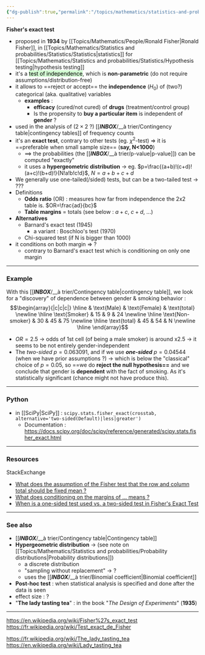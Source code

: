 ```yaml
---
{"dg-publish":true,"permalink":"/topics/mathematics/statistics-and-probabilities/statistics/fisher-s-exact-test/","dgHomeLink":true,"dgPassFrontmatter":false}
---
```



**Fisher's exact test**
- proposed in **1934** by [[Topics/Mathematics/People/Ronald Fisher|Ronald Fisher]], in [[Topics/Mathematics/Statistics and probabilities/Statistics/Statistics|statistics]] for [[Topics/Mathematics/Statistics and probabilities/Statistics/Hypothesis testing|hypothesis testing]]
- it's a <mark style="background: #BBFABBA6;">test of independence</mark>, which is **non-parametric** (do not require assumptions/distribution-free)
- it allows to ==reject or accept== the **independence** ($H_0$) of (two?) categorical (aka. qualitative) variables
	- **examples** :
		- **efficacy** (cured/not cured) of **drugs** (treatment/control group)
		- Is the propensity to **buy a particular item** is independent of **gender** ?
- used in the analysis of ($2\times 2$ ?) [[___INBOX___/__à trier/Contingency table|contingency tables]] of frequency counts
- it's an **exact test**, contrary to other tests (eg. $\chi^2$-test) => it is ==preferable when small sample size== (**say, N<1000**)
	- ==> the probabilities (the [[___INBOX___/__à trier/p-value|p-value]]) can be computed "exactly"
	- it uses a **hypergeometric distribution** -> eg. $p=\frac{(a+b)!(c+d)!(a+c)!(b+d)!}{N!a!b!c!d}$, $N=a+b+c+d$
- We generally use one-tailed(/sided) tests, but can be a two-tailed test -> ???
- Definitions
	- **Odds ratio** (OR) : measures how far from independence the 2x2 table is. $OR=\frac{ad}{bc}$
	- **Table margins** = totals (see below : $a+c$, $c+d$, ...)
- **Alternatives**
	- Barnard's exact test (1945)
		- a variant : Boschloo's test (1970)
	- Chi-squared test (if N is bigger than 1000)
- it conditions on both margin => ?
	- contrary to Barnard's exact test which is conditioning on only one margin

---
### Example
With this [[___INBOX___/__à trier/Contingency table|contingency table]], we look for a "discovery" of dependence between gender & smoking behavior :
$$\begin{array}{|c|c|c|} \hline  & \text{Male} & \text{Female} & \text{total} \newline \hline \text{Smoker} & 15 & 9 & 24 \newline \hline \text{Non-smoker} & 30 & 45 & 75 \newline \hline \text{total} & 45 & 54 & N \newline \hline \end{array}$$
- $OR=2.5$ -> odds of 1st cell (of being a male smoker) is around x2.5 -> it seems to be not entirely gender-independent
- The *two-sided* $p=0.063091$, and if we use ***one-sided*** $p=0.04544$ (when we have prior assumptions ?) -> which is below the "classical" choice of $p=0.05$, so ==we do **reject the null hypothesis==** and we conclude that gender is **dependent** with the fact of smoking. As it's statistically significant (chance might not have produce this).

---
### Python
- in [[SciPy|SciPy]] : `scipy.stats.fisher_exact(crosstab, alternative='two-sided(Default)|less|greater')`
	- Documentation : https://docs.scipy.org/doc/scipy/reference/generated/scipy.stats.fisher_exact.html

---
### Resources
StackExchange
- [What does the assumption of the Fisher test that the row and column total should be fixed mean ?](https://stats.stackexchange.com/questions/441139/what-does-the-assumption-of-the-fisher-test-that-the-row-and-column-totals-shou)
- [What does conditioning on the margins of ... means ?](https://stats.stackexchange.com/questions/103876/what-does-conditioning-on-the-margins-of-mean)
- [When is a one-sided test used vs. a two-sided test in Fisher's Exact Test](https://stats.stackexchange.com/questions/325744/when-is-a-one-sided-test-used-versus-a-two-sided-test-in-a-fishers-exact-test)

---
### See also
- [[___INBOX___/__à trier/Contingency table|Contingency table]]
- **Hypergeometric distribution** -> (see note on [[Topics/Mathematics/Statistics and probabilities/Probability distributions|Probability distributions]])
	- a discrete distribution
	- "sampling without replacement" -> ?
	- uses the [[___INBOX___/__à trier/Binomial coefficient|Binomial coefficient]]
- **Post-hoc test** : when statistical analysis is specified and done after the data is seen
- effect size : ?
- "**The lady tasting tea**" : in the book "*The Design of Experiments*" (**1935**)

---
https://en.wikipedia.org/wiki/Fisher%27s_exact_test
https://fr.wikipedia.org/wiki/Test_exact_de_Fisher

https://fr.wikipedia.org/wiki/The_lady_tasting_tea
https://en.wikipedia.org/wiki/Lady_tasting_tea

